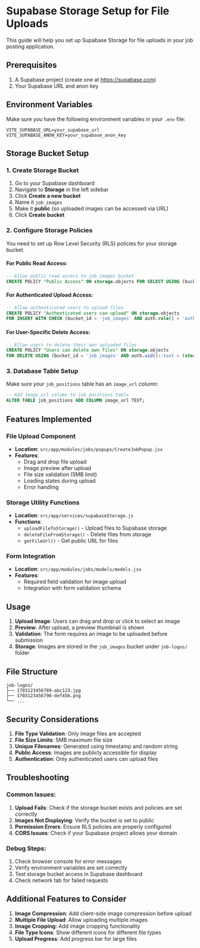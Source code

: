 # Supabase Storage Setup for File Uploads

This guide will help you set up Supabase Storage for file uploads in your job posting application.

## Prerequisites

1. A Supabase project (create one at https://supabase.com)
2. Your Supabase URL and anon key

## Environment Variables

Make sure you have the following environment variables in your `.env` file:

```env
VITE_SUPABASE_URL=your_supabase_url
VITE_SUPABASE_ANON_KEY=your_supabase_anon_key
```

## Storage Bucket Setup

### 1. Create Storage Bucket

1. Go to your Supabase dashboard
2. Navigate to **Storage** in the left sidebar
3. Click **Create a new bucket**
4. Name it `job_images`
5. Make it **public** (so uploaded images can be accessed via URL)
6. Click **Create bucket**

### 2. Configure Storage Policies

You need to set up Row Level Security (RLS) policies for your storage bucket.

#### For Public Read Access:
```sql
-- Allow public read access to job_images bucket
CREATE POLICY "Public Access" ON storage.objects FOR SELECT USING (bucket_id = 'job_images');
```

#### For Authenticated Upload Access:
```sql
-- Allow authenticated users to upload files
CREATE POLICY "Authenticated users can upload" ON storage.objects 
FOR INSERT WITH CHECK (bucket_id = 'job_images' AND auth.role() = 'authenticated');
```

#### For User-Specific Delete Access:
```sql
-- Allow users to delete their own uploaded files
CREATE POLICY "Users can delete own files" ON storage.objects 
FOR DELETE USING (bucket_id = 'job_images' AND auth.uid()::text = (storage.foldername(name))[1]);
```

### 3. Database Table Setup

Make sure your `job_positions` table has an `image_url` column:

```sql
-- Add image_url column to job_positions table
ALTER TABLE job_positions ADD COLUMN image_url TEXT;
```

## Features Implemented

### File Upload Component
- **Location**: `src/app/modules/jobs/popups/CreateJobPopup.jsx`
- **Features**:
  - Drag and drop file upload
  - Image preview after upload
  - File size validation (5MB limit)
  - Loading states during upload
  - Error handling

### Storage Utility Functions
- **Location**: `src/app/services/supabaseStorage.js`
- **Functions**:
  - `uploadFileToStorage()` - Upload files to Supabase storage
  - `deleteFileFromStorage()` - Delete files from storage
  - `getFileUrl()` - Get public URL for files

### Form Integration
- **Location**: `src/app/modules/jobs/models/models.jsx`
- **Features**:
  - Required field validation for image upload
  - Integration with form validation schema

## Usage

1. **Upload Image**: Users can drag and drop or click to select an image
2. **Preview**: After upload, a preview thumbnail is shown
3. **Validation**: The form requires an image to be uploaded before submission
4. **Storage**: Images are stored in the `job_images` bucket under `job-logos/` folder

## File Structure

```
job-logos/
├── 1703123456789-abc123.jpg
├── 1703123456790-def456.png
└── ...
```

## Security Considerations

1. **File Type Validation**: Only image files are accepted
2. **File Size Limits**: 5MB maximum file size
3. **Unique Filenames**: Generated using timestamp and random string
4. **Public Access**: Images are publicly accessible for display
5. **Authentication**: Only authenticated users can upload files

## Troubleshooting

### Common Issues:

1. **Upload Fails**: Check if the storage bucket exists and policies are set correctly
2. **Images Not Displaying**: Verify the bucket is set to public
3. **Permission Errors**: Ensure RLS policies are properly configured
4. **CORS Issues**: Check if your Supabase project allows your domain

### Debug Steps:

1. Check browser console for error messages
2. Verify environment variables are set correctly
3. Test storage bucket access in Supabase dashboard
4. Check network tab for failed requests

## Additional Features to Consider

1. **Image Compression**: Add client-side image compression before upload
2. **Multiple File Upload**: Allow uploading multiple images
3. **Image Cropping**: Add image cropping functionality
4. **File Type Icons**: Show different icons for different file types
5. **Upload Progress**: Add progress bar for large files 